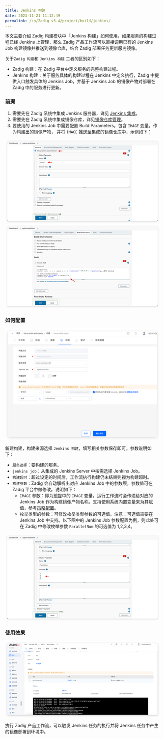 ```yaml
---
title: Jenkins 构建
date: 2023-11-21 11:12:49
permalink: /cn/Zadig v3.4/project/build/jenkins/
---
```


本文主要介绍 Zadig 构建模块中「Jenkins 构建」如何使用。如果服务的构建过程已经 Jenkins 上管理，那么 Zadig 产品工作流可以直接调用已有的 Jenkins Job 构建镜像并推送到镜像仓库，结合 Zadig 部署任务更新服务镜像。

关于`Zadig 构建`和 `Jenkins 构建` 二者的区别如下：

- Zadig 构建：在 Zadig 平台中定义服务的完整构建过程。
- Jenkins 构建：关于服务具体的构建过程在 Jenkins 中定义执行，Zadig 中提供入口触发具体的 Jenkins Job，并基于 Jenkins Job 的镜像产物对部署在 Zadig 中的服务进行更新。

### 前提
1. 需要先在 Zadig 系统中集成 Jenkins 服务器，详见 [Jenkins 集成](/cn/Zadig%20v3.4/settings/jenkins)。
2. 需要先在 Zadig 系统中集成镜像仓库，详见[镜像仓库管理](/cn/Zadig%20v3.4/settings/image-registry/)。
3. 要使用的 Jenkins Job 中需要配置 Build Parameters，包含 `IMAGE` 变量，作为构建出的镜像产物， 并将 `IMAGE` 推送至集成的镜像仓库中，示例如下：

![jenkins build](../../../_images/jenkins_image_parameter.png)
![jenkins build](../../../_images/jenkins_image_build.png)

### 如何配置
![jenkins build](../../../_images/jenkins_build.png)

新建构建，构建来源选择 `Jenkins 构建`，填写相关参数保存即可。参数说明如下：
- `服务选择`：要构建的服务。
- `jenkins job`：从集成的 Jenkins Server 中按需选择 Jenkins Job。
- `构建超时`：超过设定的时间后，工作流执行构建仍未结束则视为构建超时。
- `构建参数`：Zadig 会自动解析出对应 Jenkins Job 中的参数项，参数值可在 Zadig 平台中做修改。说明如下：
    - `IMAGE` 参数：即为[前提](#前提)中的 `IMAGE` 变量，运行工作流时会传递给对应的 Jenkins Job 作为构建镜像产物名称。支持使用系统内置变量来为其赋值，参考[策略配置](/cn/Zadig%20v3.4/project/service/k8s/#策略配置)。
    - 枚举类型的参数：可修改枚举类型参数的可选值。注意：可选值需要在 Jenkins Job 中支持。以下图中的 Jenkins Job 参数配置为例，则此处可在 Zadig 中修改枚举参数 `ParallelNum` 的可选值为 1,2,3,4。

![jenkins build](../../../_images/show_choice_values_in_jenkins.png)

### 使用效果


![jenkins build](../../../_images/jenkins_build_result.png)

执行 Zadig 产品工作流，可以触发 Jenkins 任务的执行并将 Jenkins 任务中产生的镜像部署到环境中。